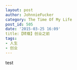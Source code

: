 ```yaml
---
layout: post
author: JohnnieFucker
category: The Time Of My Life
post_id: 505
date: '2015-03-25 16:09'
title:【转载】创业之前
tags:
- 人生
- 创业
---
```

test